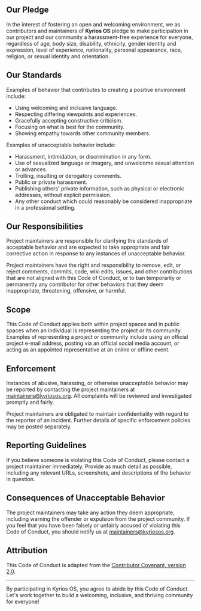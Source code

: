 ## Our Pledge

In the interest of fostering an open and welcoming environment, we as contributors and maintainers of **Kyrios OS** pledge to make participation in our project and our community a harassment-free experience for everyone, regardless of age, body size, disability, ethnicity, gender identity and expression, level of experience, nationality, personal appearance, race, religion, or sexual identity and orientation.

## Our Standards

Examples of behavior that contributes to creating a positive environment include:

- Using welcoming and inclusive language.
- Respecting differing viewpoints and experiences.
- Gracefully accepting constructive criticism.
- Focusing on what is best for the community.
- Showing empathy towards other community members.

Examples of unacceptable behavior include:

- Harassment, intimidation, or discrimination in any form.
- Use of sexualized language or imagery, and unwelcome sexual attention or advances.
- Trolling, insulting or derogatory comments.
- Public or private harassment.
- Publishing others' private information, such as physical or electronic addresses, without explicit permission.
- Any other conduct which could reasonably be considered inappropriate in a professional setting.

## Our Responsibilities

Project maintainers are responsible for clarifying the standards of acceptable behavior and are expected to take appropriate and fair corrective action in response to any instances of unacceptable behavior.

Project maintainers have the right and responsibility to remove, edit, or reject comments, commits, code, wiki edits, issues, and other contributions that are not aligned with this Code of Conduct, or to ban temporarily or permanently any contributor for other behaviors that they deem inappropriate, threatening, offensive, or harmful.

## Scope

This Code of Conduct applies both within project spaces and in public spaces when an individual is representing the project or its community. Examples of representing a project or community include using an official project e-mail address, posting via an official social media account, or acting as an appointed representative at an online or offline event.

## Enforcement

Instances of abusive, harassing, or otherwise unacceptable behavior may be reported by contacting the project maintainers at [maintainers@kyriosos.org](mailto:maintainers@kyriosos.org). All complaints will be reviewed and investigated promptly and fairly.

Project maintainers are obligated to maintain confidentiality with regard to the reporter of an incident. Further details of specific enforcement policies may be posted separately.

## Reporting Guidelines

If you believe someone is violating this Code of Conduct, please contact a project maintainer immediately. Provide as much detail as possible, including any relevant URLs, screenshots, and descriptions of the behavior in question.

## Consequences of Unacceptable Behavior

The project maintainers may take any action they deem appropriate, including warning the offender or expulsion from the project community. If you feel that you have been falsely or unfairly accused of violating this Code of Conduct, you should notify us at [maintainers@kyriosos.org](mailto:maintainers@kyriosos.org).

## Attribution

This Code of Conduct is adapted from the [Contributor Covenant, version 2.0](https://www.contributor-covenant.org/version/2/0/code_of_conduct/).

---

By participating in Kyrios OS, you agree to abide by this Code of Conduct. Let's work together to build a welcoming, inclusive, and thriving community for everyone!

